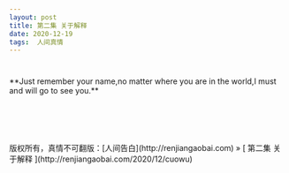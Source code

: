```yaml
---
layout: post  
title: 第二集 关于解释 
date: 2020-12-19  
tags:  人间真情
---
```

###  

<br/> 
**Just remember your name,no matter where you are in the world,I must and will go to see you.** 
<br/> 




<br/> 
<br/> 
<br/> 
<br/> 
<br/> 
版权所有，真情不可翻版：[人间告白](http://renjiangaobai.com) » [ 第二集 关于解释  ](http://renjiangaobai.com/2020/12/cuowu)  
<br/>